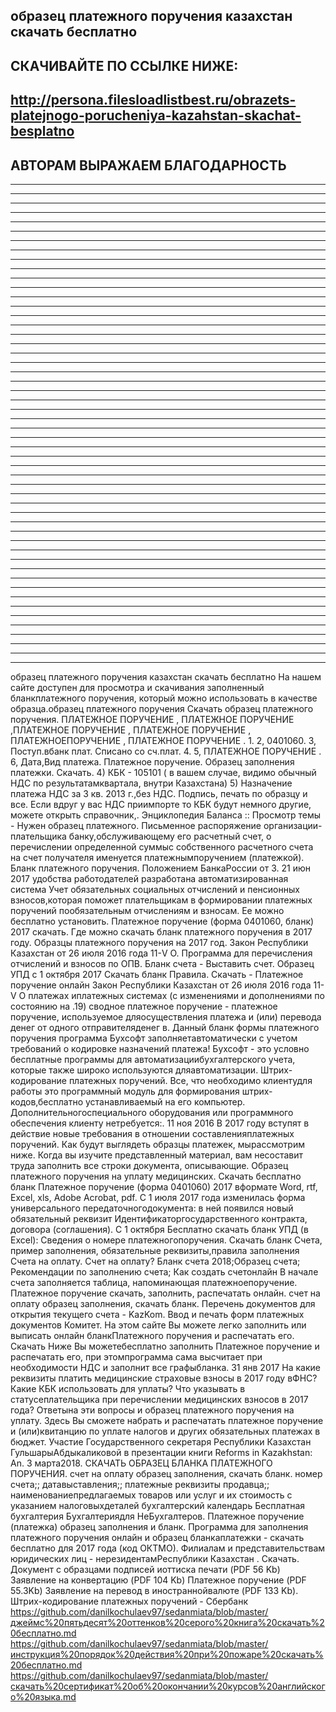 образец платежного поручения казахстан скачать бесплатно
--------------------------------------------------
СКАЧИВАЙТЕ ПО ССЫЛКЕ НИЖЕ:
--------------------------------------------------
http://persona.filesloadlistbest.ru/obrazets-platejnogo-porucheniya-kazahstan-skachat-besplatno
--------------------------------------------------
АВТОРАМ ВЫРАЖАЕМ БЛАГОДАРНОСТЬ
--------------------------------------------------
--------------------------------------------------
--------------------------------------------------
--------------------------------------------------
--------------------------------------------------
--------------------------------------------------
--------------------------------------------------
--------------------------------------------------
--------------------------------------------------
--------------------------------------------------
--------------------------------------------------
--------------------------------------------------
--------------------------------------------------
--------------------------------------------------
--------------------------------------------------
--------------------------------------------------
--------------------------------------------------
--------------------------------------------------
--------------------------------------------------
--------------------------------------------------
--------------------------------------------------
--------------------------------------------------
--------------------------------------------------
--------------------------------------------------
--------------------------------------------------
--------------------------------------------------
--------------------------------------------------
--------------------------------------------------
--------------------------------------------------
--------------------------------------------------
--------------------------------------------------
--------------------------------------------------
--------------------------------------------------
--------------------------------------------------
--------------------------------------------------
--------------------------------------------------
--------------------------------------------------
--------------------------------------------------
--------------------------------------------------
--------------------------------------------------
--------------------------------------------------
--------------------------------------------------
--------------------------------------------------
--------------------------------------------------
--------------------------------------------------
--------------------------------------------------
--------------------------------------------------
--------------------------------------------------
--------------------------------------------------
--------------------------------------------------
--------------------------------------------------
--------------------------------------------------
--------------------------------------------------
образец платежного поручения казахстан скачать бесплатно На нашем сайте доступен для просмотра и скачивания заполненный бланкплатежного поручения, который можно использовать в качестве образца.образец платежного поручения  Скачать образец платежного поручения. ПЛАТЕЖНОЕ ПОРУЧЕНИЕ , ПЛАТЕЖНОЕ ПОРУЧЕНИЕ ,ПЛАТЕЖНОЕ ПОРУЧЕНИЕ , ПЛАТЕЖНОЕ ПОРУЧЕНИЕ , ПЛАТЕЖНОЕПОРУЧЕНИЕ , ПЛАТЕЖНОЕ ПОРУЧЕНИЕ . 1. 2, 0401060. 3, Поступ.вбанк плат. Списано со сч.плат. 4. 5, ПЛАТЕЖНОЕ ПОРУЧЕНИЕ . 6, Дата,Вид платежа. Платежное поручение. Образец заполнения платежки. Скачать. 4) КБК - 105101 ( в вашем случае, видимо обычный НДС по результатамквартала, внутри Казахстана) 5) Назначение платежа  НДС за 3 кв. 2013 г.,без НДС. Подпись, печать по образцу и все. Если вдруг у вас НДС приимпорте то КБК будут немного другие, можете открыть справочник,. Энциклопедия Баланса :: Просмотр темы - Нужен образец платежного. Письменное распоряжение организации-плательщика банку,обслуживающему его расчетный счет, о перечислении определенной суммыс собственного расчетного счета на счет получателя именуется платежнымпоручением (платежкой). Бланк платежного поручения. Положением БанкаРоссии от 3. 21 июн 2017   удобства работодателей разработана автоматизированная система Учет обязательных социальных отчислений и пенсионных взносов,которая поможет плательщикам в формировании платежных поручений пообязательным отчислениям и взносам. Ее можно бесплатно установить. Платежное поручение (форма 0401060, бланк) 2017 скачать. Где можно скачать бланк платежного поручения в 2017 году. Образцы платежного поручения на 2017 год. Закон Республики Казахстан от 26 июля 2016 года  11-V О. Программа для перечисления отчислений и взносов по ОПВ. Бланк счета - Выставить счет. Образец УПД с 1 октября 2017  Скачать бланк  Правила. Скачать - Платежное поручение онлайн
Закон Республики Казахстан от 26 июля 2016 года  11-V О платежах иплатежных системах (с изменениями и дополнениями по состоянию на .19) сводное платежное поручение - платежное поручение, используемое дляосуществления платежа и (или) перевода денег от одного отправителяденег в. Данный бланк формы платежного поручения программа Бухсофт заполняетавтоматически с учетом требований о кодировке назначений платежа! Бухсофт - это условно бесплатные программы для автоматизациибухгалтерского учета, которые также широко используются дляавтоматизации. Штрих-кодирование платежных поручений.  Все, что необходимо клиентудля работы  это программный модуль для формирования штрих-кодов,бесплатно устанавливаемый на его компьютер. Дополнительногоспециального оборудования или программного обеспечения клиенту нетребуется:. 11 ноя 2016  В 2017 году вступят в действие новые требования в отношении составленияплатежных поручений. Как будут выглядеть образцы платежек, мырассмотрим ниже. Когда вы изучите представленный материал, вам несоставит труда заполнить все строки документа, описывающие. Образец платежного поручения на уплату медицинских. Скачать бесплатно бланк Платежное поручение (форма 0401060) 2017 вформате Word, rtf, Excel, xls, Adobe Acrobat, pdf. С 1 июля 2017 года изменилась форма универсального передаточногодокумента: в ней появился новый обязательный реквизит Идентификаторгосударственного контракта, договора (соглашения). С 1 октября Бесплатно скачать бланк УПД (в Excel):  Сведения о номере платежногопоручения. Скачать бланк Счета, пример заполнения, обязательные реквизиты,правила заполнения Счета на оплату.  Счет на оплату? Бланк счета 2018;Образец счета; Рекомендации по заполнению счета; Как создать счетонлайн  В начале счета заполняется таблица, напоминающая платежноепоручение. Платежное поручение скачать, заполнить, распечатать онлайн. счет на оплату образец заполнения, скачать бланк. Перечень документов для открытия текущего счета - KazKom. Ввод и печать форм платежных документов  Комитет. На этом сайте Вы можете легко заполнить или выписать онлайн бланкПлатежного поручения и распечатать его. Скачать  Ниже Вы можетебесплатно заполнить Платежное поручение и распечатать его, при этомпрограмма сама высчитает при необходимости НДС и заполнит все графыбланка. 31 янв 2017  На какие реквизиты платить медицинские страховые взносы в 2017 году вФНС? Какие КБК использовать для уплаты? Что указывать в статусеплательщика при перечислении медицинских взносов в 2017 года? Ответына эти вопросы и образец платежного поручения на уплату. Здесь Вы сможете набрать и распечатать платежное поручение и (или)квитанцию по уплате налогов и других обязательных платежах в бюджет. Участие Государственного секретаря Республики Казахстан ГульшарыАбдыкаликовой в презентации книги Reforms in Kazakhstan: An. 3 марта2018.
СКАЧАТЬ ОБРАЗЕЦ БЛАНКА ПЛАТЕЖНОГО ПОРУЧЕНИЯ. счет на оплату образец заполнения, скачать бланк.  номер счета;; датавыставления;; платежные реквизиты продавца;; наименованиепредлагаемых товаров или услуг и их стоимость с указанием налоговыхдеталей бухгалтерский календарь  Бесплатная бухгалтерия Бухгалтериядля НеБухгалтеров. Платежное поручение (платежка) образец заполнения и бланк. Программа для заполнения платежного поручения онлайн и образец бланкаплатежки - скачать бесплатно для 2017 года (код ОКТМО). Филиалам и представительствам юридических лиц - нерезидентамРеспублики Казахстан . Скачать. Документ с образцами подписей иоттиска печати (PDF 56 Kb)  Заявление на конвертацию (PDF 104 Kb) Платежное поручение (PDF 55.3Kb)  Заявление на перевод в иностраннойвалюте (PDF 133 Kb). Штрих-кодирование платежных поручений - Сбербанк
https://github.com/danilkochulaev97/sedanmiata/blob/master/джеймс%20пятьдесят%20оттенков%20серого%20книга%20скачать%20бесплатно.md
https://github.com/danilkochulaev97/sedanmiata/blob/master/инструкция%20порядок%20действия%20при%20пожаре%20скачать%20бесплатно.md
https://github.com/danilkochulaev97/sedanmiata/blob/master/скачать%20сертификат%20об%20окончании%20курсов%20английского%20языка.md